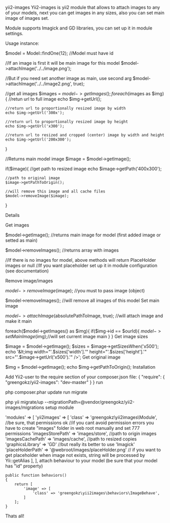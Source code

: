 yii2-images
Yii2-images is yii2 module that allows to attach images to any of your models, next you can get images in any sizes, also you can set main image of images set.

Module supports Imagick and GD libraries, you can set up it in module settings.

Usage instance:

$model = Model::findOne(12); //Model must have id

//If an image is first it will be main image for this model
$model->attachImage('../../image.png');

//But if you need set another image as main, use second arg
$model->attachImage('../../image2.png', true);

//get all images
$images = $model->getImages();
foreach($images as $img){
    //retun url to full image
    echo $img->getUrl();

    //return url to proportionally resized image by width
    echo $img->getUrl('300x');

    //return url to proportionally resized image by height
    echo $img->getUrl('x300');

    //return url to resized and cropped (center) image by width and height
    echo $img->getUrl('200x300');
}

//Returns main model image
$image = $model->getImage();

if($image){
    //get path to resized image 
    echo $image->getPath('400x300');

    //path to original image
    $image->getPathToOrigin();

    //will remove this image and all cache files
    $model->removeImage($image);
}

Details

Get images

$model->getImage(); //returns main image for model (first added image or setted as main)

$model->removeImages(); //returns array with images

//If there is no images for model, above methods will return PlaceHolder images or null
//If you want placeholder set up it in module configuration (see documentation)

Remove image/images

$model->removeImage($image); //you must to pass image (object)

$model->removeImages(); //will remove all images of this model
Set main image

$model->attachImage($absolutePathToImage, true); //will attach image and make it main

foreach($model->getImages() as $img){
    if($img->id == $ourId){
        $model->setMainImage($img);//will set current image main
    }
}
Get image sizes

$image = $model->getImage();
$sizes = $image->getSizesWhen('x500');
echo '&lt;img width="'.$sizes['width'].'" height="'.$sizes['height'].'" src="'.$image->getUrl('x500').'" />';
Get original image

$img = $model->getImage();
echo $img->getPathToOrigin();
Installation

Add Yii2-user to the require section of your composer.json file:
   {
        "require": {
            "greengokz/yii2-images": "dev-master"
        }
   }
run

  php composer.phar update
run migrate

php yii migrate/up --migrationPath=@vendor/greengokz/yii2-images/migrations
setup module

'modules' => [
        'yii2images' => [
            'class' => 'greengokz\yii2images\Module',
            //be sure, that permissions ok 
            //if you cant avoid permission errors you have to create "images" folder in web root manually and set 777 permissions
            'imagesStorePath' => 'images/store', //path to origin images
            'imagesCachePath' => 'images/cache', //path to resized copies
            'graphicsLibrary' => 'GD' //but really its better to use 'Imagick' 
            'placeHolderPath' => '@webroot/images/placeHolder.png' // if you want to get placeholder when image not exists, string will be processed by Yii::getAlias
        ],
    ],
attach behaviour to your model (be sure that your model has "id" property)

    public function behaviors()
    {
        return [
            'image' => [
                'class' => 'greengokz\yii2images\behaviors\ImageBehave',
            ]
        ];
    }
Thats all!